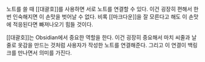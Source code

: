 노트를 쓸 때 [[대괄호]]를 사용하면 서로 노트를 연결할 수 있다. 이건 굉장히 편해서 한 번 인숙해지면 이 손맛을 벗어날 수 없다. 비록 [[마크다운]]을 잘 모른다고 해도 이 손맛에 적응된다면 빠져나오기 힘들 것이다.

[[대괄호]]는 Obsidian에서 중요한 역할을 한다. 이건 굉장히 중요해서 마치 씨줄과 날줄로 옷감을 만드는 것처럼 사용자가 작성한 노트를 연결해준다. 그리고 이 연결이 백링크를 만나면서 의미를 가진다. 

